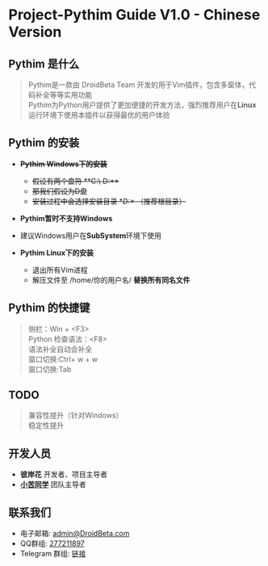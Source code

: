# Project-Pythim Guide V1.0 - Chinese Version

## Pythim 是什么  
> Pythim是一款由 DroidBeta Team 开发的用于Vim插件，包含多窗体，代码补全等等实用功能   
> Pythim为Python用户提供了更加便捷的开发方法，强烈推荐用户在**Linux**运行环境下使用本插件以获得最优的用户体验
  
## Pythim 的安装
- **~~Pythim Windows下的安装~~**  
    - ~~假设有两个盘符 **C:\ D:\**~~   
    - ~~那我们假设为D盘~~  
    - ~~安装过程中会选择安装目录 **D:\** （推荐根目录）~~ 
- **Pythim暂时不支持Windows**
- 建议Windows用户在**SubSystem**环境下使用   
 
- **Pythim Linux下的安装**
    - 退出所有Vim进程
    - 解压文件至 /home/你的用户名/  **替换所有同名文件**

## Pythim 的快捷键
> 侧栏：Win + &lt;F3&gt;  
Python 检查语法：&lt;F8&gt;  
语法补全自动会补全    
窗口切换:Ctrl+ w + w  
窗口切换:Tab

## TODO
> 兼容性提升（针对Windows）  
> 稳定性提升

## 开发人员
- **彼岸花** 开发者、项目主导者
- **[小苦同学][ks]** 团队主导者

## 联系我们
- 电子邮箱: [admin@DroidBeta.com][em]
- QQ群组: [277211897][qq]
- Telegram 群组: [链接][tg]

[tg]: https://t.me/joinchat/Ii0y6RG-KkKJNptRzyMgmg       "DroidBeta Telegram Group"
[em]: mailto:admin@DroidBeta.com                         "DroidBeta Team Email"
[qq]: https://jq.qq.com/?_wv=1027&k=5F4mJyh              "DroidBeta QQ Group"
[ks]: https://github.com/Kucashu                         "Kucashu's GitHub"
